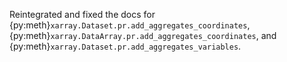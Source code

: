 Reintegrated and fixed the docs for {py:meth}`xarray.Dataset.pr.add_aggregates_coordinates`, {py:meth}`xarray.DataArray.pr.add_aggregates_coordinates`, and {py:meth}`xarray.Dataset.pr.add_aggregates_variables`.
